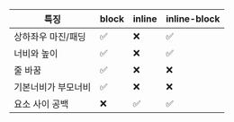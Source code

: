 | 특징                | block | inline | inline-block |
| ------------------- | ----- | ------ | ------------ |
| 상하좌우 마진/패딩  | ✅    | ❌     | ✅           |
| 너비와 높이         | ✅    | ❌     | ✅           |
| 줄 바꿈             | ✅    | ❌     | ❌           |
| 기본너비가 부모너비 | ✅    | ❌     | ❌           |
| 요소 사이 공백      | ❌    | ✅     | ✅           |
